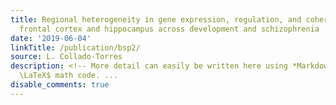 ```yaml
---
title: Regional heterogeneity in gene expression, regulation, and coherence in the
  frontal cortex and hippocampus across development and schizophrenia
date: '2019-06-04'
linkTitle: /publication/bsp2/
source: L. Collado-Torres
description: <!-- More detail can easily be written here using *Markdown* and $\rm
  \LaTeX$ math code. ...
disable_comments: true
---
```

<!-- More detail can easily be written here using *Markdown* and $\rm \LaTeX$ math code. ...